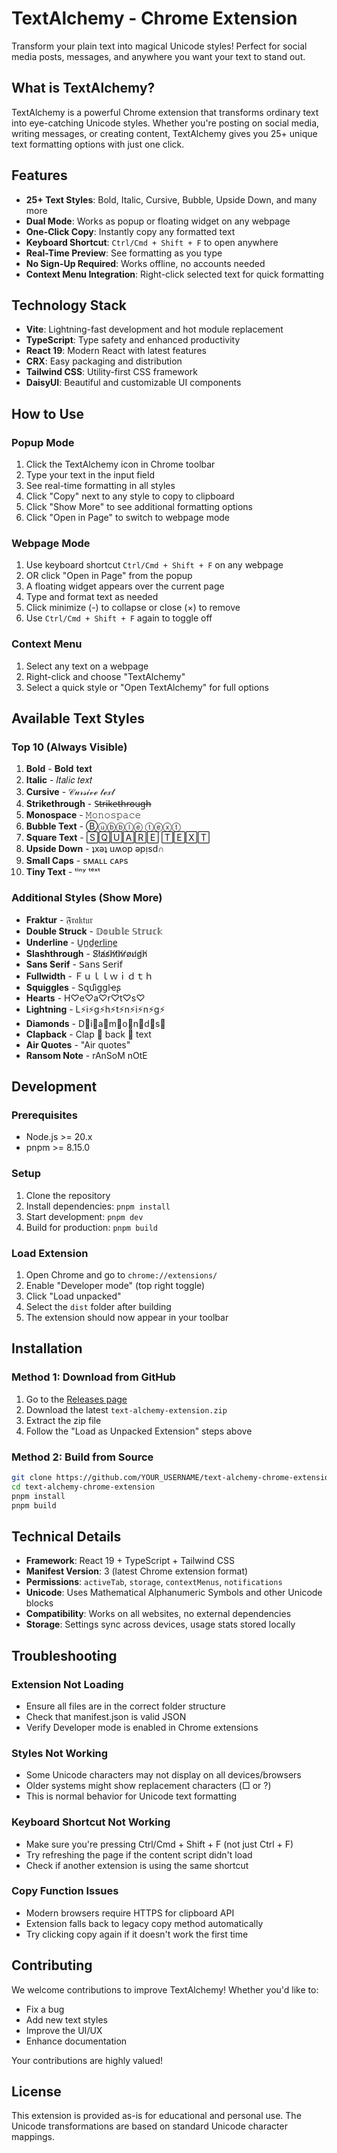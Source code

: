 # TextAlchemy - Chrome Extension

Transform your plain text into magical Unicode styles! Perfect for social media posts, messages, and anywhere you want your text to stand out.

## What is TextAlchemy?

TextAlchemy is a powerful Chrome extension that transforms ordinary text into eye-catching Unicode styles. Whether you're posting on social media, writing messages, or creating content, TextAlchemy gives you 25+ unique text formatting options with just one click.

## Features

- **25+ Text Styles**: Bold, Italic, Cursive, Bubble, Upside Down, and many more
- **Dual Mode**: Works as popup or floating widget on any webpage
- **One-Click Copy**: Instantly copy any formatted text
- **Keyboard Shortcut**: `Ctrl/Cmd + Shift + F` to open anywhere
- **Real-Time Preview**: See formatting as you type
- **No Sign-Up Required**: Works offline, no accounts needed
- **Context Menu Integration**: Right-click selected text for quick formatting

## Technology Stack

- **Vite**: Lightning-fast development and hot module replacement
- **TypeScript**: Type safety and enhanced productivity
- **React 19**: Modern React with latest features
- **CRX**: Easy packaging and distribution
- **Tailwind CSS**: Utility-first CSS framework
- **DaisyUI**: Beautiful and customizable UI components

## How to Use

### Popup Mode
1. Click the TextAlchemy icon in Chrome toolbar
2. Type your text in the input field
3. See real-time formatting in all styles
4. Click "Copy" next to any style to copy to clipboard
5. Click "Show More" to see additional formatting options
6. Click "Open in Page" to switch to webpage mode

### Webpage Mode
1. Use keyboard shortcut `Ctrl/Cmd + Shift + F` on any webpage
2. OR click "Open in Page" from the popup
3. A floating widget appears over the current page
4. Type and format text as needed
5. Click minimize (-) to collapse or close (×) to remove
6. Use `Ctrl/Cmd + Shift + F` again to toggle off

### Context Menu
1. Select any text on a webpage
2. Right-click and choose "TextAlchemy"
3. Select a quick style or "Open TextAlchemy" for full options

## Available Text Styles

### Top 10 (Always Visible)
1. **Bold** - 𝐁𝐨𝐥𝐝 𝐭𝐞𝐱𝐭
2. **Italic** - 𝐼𝑡𝑎𝑙𝑖𝑐 𝑡𝑒𝑥𝑡  
3. **Cursive** - 𝒞𝓊𝓇𝓈𝒾𝓋ℯ 𝓉ℯ𝓍𝓉
4. **Strikethrough** - S̶t̶r̶i̶k̶e̶t̶h̶r̶o̶u̶g̶h̶
5. **Monospace** - 𝙼𝚘𝚗𝚘𝚜𝚙𝚊𝚌𝚎
6. **Bubble Text** - Ⓑⓤⓑⓑⓛⓔ ⓣⓔⓧⓣ
7. **Square Text** - 🅂🅀🅄🄰🅁🄴 🅃🄴🅇🅃
8. **Upside Down** - ʇxǝʇ uʍop ǝpᴉsd∩
9. **Small Caps** - sᴍᴀʟʟ ᴄᴀᴘs
10. **Tiny Text** - ᵗⁱⁿʸ ᵗᵉˣᵗ

### Additional Styles (Show More)
- **Fraktur** - 𝔉𝔯𝔞𝔨𝔱𝔲𝔯
- **Double Struck** - 𝔻𝕠𝕦𝕓𝕝𝕖 𝕊𝕥𝕣𝕦𝕔𝕜
- **Underline** - U̲n̲d̲e̲r̲l̲i̲n̲e̲
- **Slashthrough** - S̸l̸a̸s̸h̸t̸h̸r̸o̸u̸g̸h̸
- **Sans Serif** - 𝖲𝖺𝗇𝗌 𝖲𝖾𝗋𝗂𝖿
- **Fullwidth** - Ｆｕｌｌｗｉｄｔｈ
- **Squiggles** - Ѕզմìցցӏҽʂ
- **Hearts** - H♡e♡a♡r♡t♡s♡
- **Lightning** - L⚡i⚡g⚡h⚡t⚡n⚡i⚡n⚡g⚡
- **Diamonds** - D💎i💎a💎m💎o💎n💎d💎s💎
- **Clapback** - Clap 👏 back 👏 text
- **Air Quotes** - "Air quotes"
- **Ransom Note** - rAnSoM nOtE

## Development

### Prerequisites
- Node.js >= 20.x
- pnpm >= 8.15.0

### Setup
1. Clone the repository
2. Install dependencies: `pnpm install`
3. Start development: `pnpm dev`
4. Build for production: `pnpm build`

### Load Extension
1. Open Chrome and go to `chrome://extensions/`
2. Enable "Developer mode" (top right toggle)
3. Click "Load unpacked"
4. Select the `dist` folder after building
5. The extension should now appear in your toolbar

## Installation

### Method 1: Download from GitHub
1. Go to the [Releases page](../../releases) 
2. Download the latest `text-alchemy-extension.zip`
3. Extract the zip file
4. Follow the "Load as Unpacked Extension" steps above

### Method 2: Build from Source
```bash
git clone https://github.com/YOUR_USERNAME/text-alchemy-chrome-extension.git
cd text-alchemy-chrome-extension
pnpm install
pnpm build
```

## Technical Details

- **Framework**: React 19 + TypeScript + Tailwind CSS
- **Manifest Version**: 3 (latest Chrome extension format)
- **Permissions**: `activeTab`, `storage`, `contextMenus`, `notifications`
- **Unicode**: Uses Mathematical Alphanumeric Symbols and other Unicode blocks
- **Compatibility**: Works on all websites, no external dependencies
- **Storage**: Settings sync across devices, usage stats stored locally

## Troubleshooting

### Extension Not Loading
- Ensure all files are in the correct folder structure
- Check that manifest.json is valid JSON
- Verify Developer mode is enabled in Chrome extensions

### Styles Not Working
- Some Unicode characters may not display on all devices/browsers
- Older systems might show replacement characters (□ or ?)
- This is normal behavior for Unicode text formatting

### Keyboard Shortcut Not Working
- Make sure you're pressing Ctrl/Cmd + Shift + F (not just Ctrl + F)
- Try refreshing the page if the content script didn't load
- Check if another extension is using the same shortcut

### Copy Function Issues
- Modern browsers require HTTPS for clipboard API
- Extension falls back to legacy copy method automatically
- Try clicking copy again if it doesn't work the first time

## Contributing

We welcome contributions to improve TextAlchemy! Whether you'd like to:
- Fix a bug
- Add new text styles
- Improve the UI/UX
- Enhance documentation

Your contributions are highly valued!

## License

This extension is provided as-is for educational and personal use. The Unicode transformations are based on standard Unicode character mappings.
